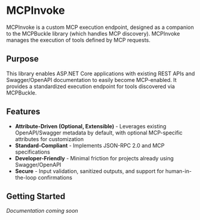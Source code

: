 # MCPInvoke

MCPInvoke is a custom MCP execution endpoint, designed as a companion to the MCPBuckle library (which handles MCP discovery). MCPInvoke manages the execution of tools defined by MCP requests.

## Purpose

This library enables ASP.NET Core applications with existing REST APIs and Swagger/OpenAPI documentation to easily become MCP-enabled. It provides a standardized execution endpoint for tools discovered via MCPBuckle.

## Features

- **Attribute-Driven (Optional, Extensible)** - Leverages existing OpenAPI/Swagger metadata by default, with optional MCP-specific attributes for customization
- **Standard-Compliant** - Implements JSON-RPC 2.0 and MCP specifications
- **Developer-Friendly** - Minimal friction for projects already using Swagger/OpenAPI
- **Secure** - Input validation, sanitized outputs, and support for human-in-the-loop confirmations

## Getting Started

*Documentation coming soon*
